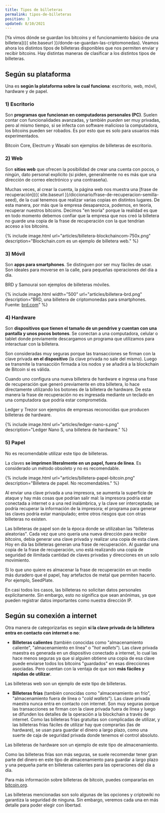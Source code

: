 ```yaml
---
title: Tipos de billeteras
permalink: tipos-de-billeteras
position: 3
updated: 8/10/2021
---
```


[Ya vimos dónde se guardan los bitcoins y el funcionamiento básico de una billetera]({{ site.baseurl }}/donde-se-guardan-las-criptomonedas). Veamos ahora los distintos tipos de billeteras disponibles que nos permiten enviar y recibir bitcoins. Hay distintas maneras de clasificar a los distintos tipos de billeteras.

## Según su plataforma

Una es **según la plataforma sobre la cual funciona**: escritorio, web, móvil, hardware y de papel.

### 1) Escritorio

Son **programas que funcionan en computadoras personales (PC)**. Suelen contar con funcionalidades avanzadas, y también *pueden* ser muy privadas, pero al mismo tiempo, si se infecta con software malicioso la computadora, los bitcoins pueden ser robados. Es por esto que es solo para usuarios más experimentados.

Bitcoin Core, Electrum y Wasabi son ejemplos de billeteras de escritorio.

### 2) Web

Son **sitios web** que ofrecen la posibilidad de crear una cuenta con pocos, o ningún, dato personal explícito (si piden, generalmente no es más que una dirección de correo electrónico y una contraseña).

Muchas veces, al crear la cuenta, la página web nos muestra una [frase de recuperación]({{ site.baseurl }}/diccionario/frase-de-recuperacion-semilla-seed), de la cual tenemos que realizar varias copias en distintos lugares. De esta manera, por más que la empresa desaparezca, podemos, en teoría, recuperar nuestros bitcoins. Decimos "en teoría" porque la realidad es que en todo momento debemos confiar que la empresa que nos creó la billetera no guarde una copia de la frase de recuperación con la que tendrían acceso a los bitcoins.

{% include image.html url="articles/billetera-blockchaincom-750x.png" description="Blockchain.com es un ejemplo de billetera web." %}

### 3) Móvil

Son **apps para smartphones**. Se distinguen por ser muy fáciles de usar. Son ideales para moverse en la calle, para pequeñas operaciones del día a día.

BRD y Samourai son ejemplos de billeteras móviles.

{% include image.html width="500" url="articles/billetera-brd.png" description="BRD, una billetera de criptomonedas para smartphones. Fuente: <a href='https://brd.com/'>brd.com</a>" %}

### 4) Hardware

Son **dispositivos que tienen el tamaño de un pendrive y cuentan con una pantalla y unos pocos botones**. Se conectan a una computadora, celular o tablet donde previamente descargamos un programa que utilizamos para interactuar con la billetera.

Son consideradas muy seguras porque las transacciones se firman con la clave privada **en el dispositivo** (la clave privada no sale del mismo). Luego se transmite la transacción firmada a los nodos y se añadirá a la blockchain de Bitcoin si es válida.

Cuando uno configura una nueva billetera de hardware e ingresa una frase de recuperación que generó previamente en otra billetera, lo hace directamente utilizando los botones de la billetera de hardware. De esta manera la frase de recuperación no es ingresada mediante un teclado en una computadora que podría estar comprometida.

Ledger y Trezor son ejemplos de empresas reconocidas que producen billeteras de hardware.

{% include image.html url="articles/ledger-nano-s.png" description="Ledger Nano S, una billetera de hardware." %}

### 5) Papel

<p class="important">
No es recomendable utilizar este tipo de billeteras.
</p>

La claves **se imprimen literalmente en un papel, fuera de línea**. Es considerado un método obsoleto y no es recomendable.

{% include image.html url="articles/billetera-papel-bitcoin.png" description="Billetera de papel. No recomendables." %}

Al enviar una clave privada a una impresora, se aumenta la superficie de ataque y hay más cosas que podrían salir mal: la impresora podría estar conectada a internet o a una red inalámbrica, y la clave ser interceptada; se podría recuperar la información de la impresora; el programa para generar las claves podría estar manipulado; entre otros riesgos que con otras billeteras no existen.

Las billeteras de papel son de la época donde se utilizaban las "billeteras aleatorias". Cada vez que uno quería una nueva dirección para recibir bitcoins, debía generar una clave privada y realizar una copia de esta clave. Hoy en día las billeteras generan una frase de recuperación. Al guardar una copia de la frase de recuperación, uno está realizando una copia de seguridad de ilimitada cantidad de claves privadas y direcciones en un solo movimiento.

Si lo que uno quiere es almacenar la frase de recuperación en un medio más duradero que el papel, hay artefactos de metal que permiten hacerlo. Por ejemplo, SeedPlate.

<p class="important">
En casi todos los casos, las billeteras no solicitan datos personales explícitamente. Sin embargo, esto no significa que sean anónimas, ya que pueden registrar datos importantes como nuestra dirección IP.
</p>

## Según su conexión a internet

Otra manera de categorizarlas es según **si la clave privada de la billetera entra en contacto con internet o no**:

- **Billeteras calientes** (también conocidas como "almacenamiento caliente", "almacenamiento en línea" o "*hot wallets*"). Las clave privada maestra es generada en un dispositivo conectado a internet, lo cual las hace menos seguras ya que si alguien obtiene una copia de esa clave puede enviarse todos los bitcoins "guardados" en esas direcciones asociadas. Pero cuentan con la ventaja de que son **más fáciles y rápidas de utilizar**.

Las billeteras web son un ejemplo de este tipo de billeteras.

- **Billeteras frías** (también conocidas como "almacenamiento en frío", "almacenamiento fuera de línea o "*cold wallets*"). Las clave privada maestra nunca entra en contacto con internet. Son muy seguras porque las transacciones se firman con la clave privada fuera de línea y luego se difunden los detalles de la operación a la blockchain a través de internet. Como las billeteras frías gratuitas son complicadas de utilizar, y las billeteras frías fáciles de utilizar hay que comprarlas (las de hardware), se usan para guardar el dinero a largo plazo, como una suerte de caja de seguridad privada donde tenemos el control absoluto.

Las billeteras de hardware son un ejemplo de este tipo de almacenamiento.

<p class="important">Como las billeteras frías son más seguras, se suele recomendar tener gran parte del dinero en este tipo de almacenamiento para guardar a largo plazo y una pequeña parte en billeteras calientes para las operaciones del día a día.</p>

Para más información sobre billeteras de bitcoin, puedes compararlas en [bitcoin.org](https://bitcoin.org/es/elige-tu-monedero).

Las billeteras mencionadas son solo algunas de las opciones y criptowiki no garantiza la seguridad de ninguna. Sin embargo, veremos cada una en más detalle para poder elegir con libertad.